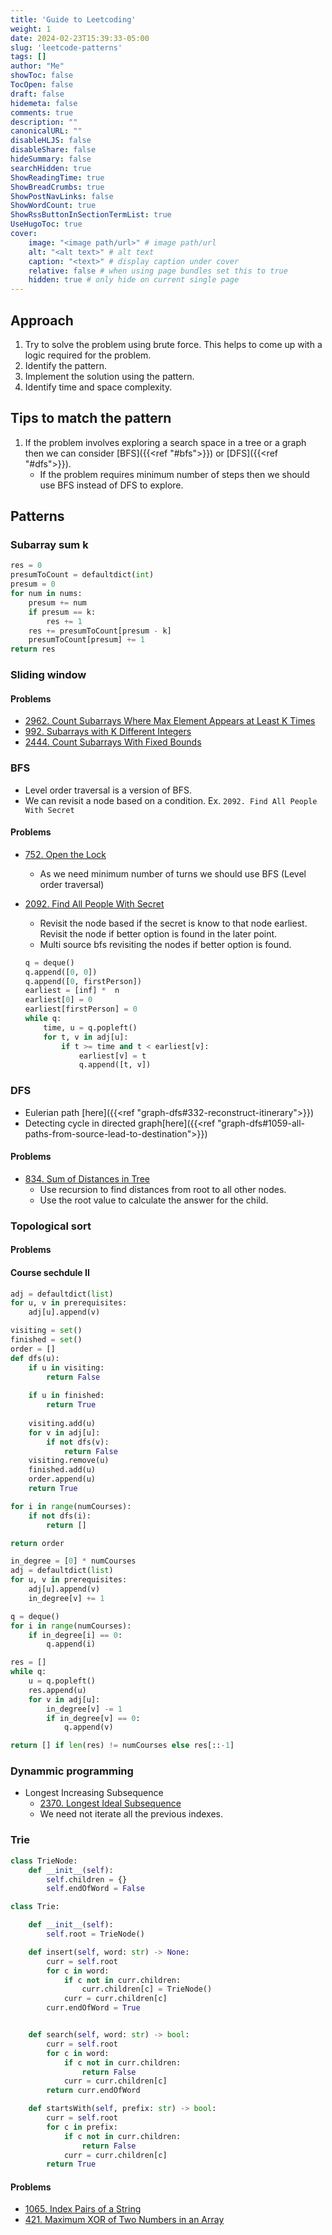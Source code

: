 ```yaml
---
title: 'Guide to Leetcoding'
weight: 1
date: 2024-02-23T15:39:33-05:00
slug: 'leetcode-patterns'
tags: []
author: "Me"
showToc: false
TocOpen: false
draft: false
hidemeta: false
comments: true
description: ""
canonicalURL: ""
disableHLJS: false
disableShare: false
hideSummary: false
searchHidden: true
ShowReadingTime: true
ShowBreadCrumbs: true
ShowPostNavLinks: false
ShowWordCount: true
ShowRssButtonInSectionTermList: true
UseHugoToc: true
cover:
    image: "<image path/url>" # image path/url
    alt: "<alt text>" # alt text
    caption: "<text>" # display caption under cover
    relative: false # when using page bundles set this to true
    hidden: true # only hide on current single page
---
```


## Approach

1. Try to solve the problem using brute force. This helps to come up with a logic required for the problem.
2. Identify the pattern.
3. Implement the solution using the pattern.
4. Identify time and space complexity.

## Tips to match the pattern

1. If the problem involves exploring a search space in a tree or a graph then we can consider [BFS]({{<ref "#bfs">}}) or [DFS]({{<ref "#dfs">}}).
    - If the problem requires minimum number of steps then we should use BFS instead of DFS to explore.

## Patterns

### Subarray sum k

```python
res = 0
presumToCount = defaultdict(int)
presum = 0
for num in nums:
    presum += num
    if presum == k:
        res += 1
    res += presumToCount[presum - k]
    presumToCount[presum] += 1
return res
```

### Sliding window

#### Problems

- [2962. Count Subarrays Where Max Element Appears at Least K Times](https://leetcode.com/problems/count-subarrays-where-max-element-appears-at-least-k-times/description/)
- [992. Subarrays with K Different Integers](https://leetcode.com/problems/subarrays-with-k-different-integers/description/)
- [2444. Count Subarrays With Fixed Bounds](https://leetcode.com/problems/count-subarrays-with-fixed-bounds/description/)

### BFS

- Level order traversal is a version of BFS.
- We can revisit a node based on a condition. Ex. `2092. Find All People With Secret`

#### Problems

- [752. Open the Lock](https://leetcode.com/problems/open-the-lock)
    - As we need minimum number of turns we should use BFS (Level order traversal)

- [2092. Find All People With Secret](https://leetcode.com/problems/find-all-people-with-secret)
    - Revisit the node based if the secret is know to that node earliest. Revisit the node if better option is found in the later point.
    - Multi source bfs revisiting the nodes if better option is found.

    ```python {linenos=inline,hl_lines=[10]}
    q = deque()
    q.append([0, 0])
    q.append([0, firstPerson])
    earliest = [inf] *  n
    earliest[0] = 0
    earliest[firstPerson] = 0
    while q:
        time, u = q.popleft()
        for t, v in adj[u]:
            if t >= time and t < earliest[v]:
                earliest[v] = t
                q.append([t, v])
    ```

### DFS

- Eulerian path [here]({{<ref "graph-dfs#332-reconstruct-itinerary">}})
- Detecting cycle in directed graph[here]({{<ref "graph-dfs#1059-all-paths-from-source-lead-to-destination">}})

#### Problems

- [834. Sum of Distances in Tree](https://leetcode.com/problems/sum-of-distances-in-tree/description/)
    - Use recursion to find distances from root to all other nodes.
    - Use the root value to calculate the answer for the child.

### Topological sort

#### Problems

#### Course sechdule II

```python
adj = defaultdict(list)
for u, v in prerequisites:
    adj[u].append(v)

visiting = set()
finished = set()
order = []
def dfs(u):
    if u in visiting:
        return False
    
    if u in finished:
        return True
    
    visiting.add(u)
    for v in adj[u]:
        if not dfs(v):
            return False
    visiting.remove(u)
    finished.add(u)
    order.append(u)
    return True

for i in range(numCourses):
    if not dfs(i):
        return []

return order
```

```python
in_degree = [0] * numCourses
adj = defaultdict(list)
for u, v in prerequisites:
    adj[u].append(v)
    in_degree[v] += 1

q = deque()
for i in range(numCourses):
    if in_degree[i] == 0:
        q.append(i)

res = []
while q:
    u = q.popleft()
    res.append(u)
    for v in adj[u]:
        in_degree[v] -= 1
        if in_degree[v] == 0:
            q.append(v)

return [] if len(res) != numCourses else res[::-1]
```

### Dynammic programming

- Longest Increasing Subsequence
    - [2370. Longest Ideal Subsequence](https://leetcode.com/problems/longest-ideal-subsequence/description/) 
    - We need not iterate all the previous indexes.

### Trie

```python
class TrieNode:
    def __init__(self):
        self.children = {}
        self.endOfWord = False

class Trie:

    def __init__(self):
        self.root = TrieNode()

    def insert(self, word: str) -> None:
        curr = self.root
        for c in word:
            if c not in curr.children:
                curr.children[c] = TrieNode()
            curr = curr.children[c]
        curr.endOfWord = True


    def search(self, word: str) -> bool:
        curr = self.root
        for c in word:
            if c not in curr.children:
                return False
            curr = curr.children[c]
        return curr.endOfWord

    def startsWith(self, prefix: str) -> bool:
        curr = self.root
        for c in prefix:
            if c not in curr.children:
                return False
            curr = curr.children[c]
        return True
```

#### Problems

- [1065. Index Pairs of a String](https://leetcode.com/problems/index-pairs-of-a-string/description/)
- [421. Maximum XOR of Two Numbers in an Array]()


<!-- ## Archive notes

- To find the final values of an array at the end of range updates. We can use the [sweep line]({{<ref "sweep-line">}}) technique.
- For substring and sub array problems you can use [sliding window]()
- For range queries with out updates we can use [pre-calculation]()
- You can use BFS when shortest path is needed.
- When nothing seems to fit smart search using [binary search]({{< ref "binary-search" >}})
- Matrix tricks
    - Diagonal i == j or i + j == n

### Arrays

- Maximum sum subarray
- [Rotated sorted arrays]({{<ref "rotated-sorted-arrays">}})

#### Sliding window

- 525. Contiguous Array


### Linked list

- Slow and fast pointers
- Dummy node

### Two pointers

- Merging two sorted lists. Interesting variation [here]({{<ref "two-pointers#977-squares-of-a-sorted-arrayn">}})

###  Stack

### Divide and conquer

- Merge k sorted lists

### DP

- DP where we only expand probable candidates
- Track the items
- Only store necessary items as parameters. Use return wisely.

### Tree

- Return negative value to figure out the location of the target like [this]({{<ref "tree##2385-amount-of-time-for-binary-tree-to-be-infected">}})

### Graph

#### Traversals

1. [BFS]({{<ref "graph-bfs">}})
    - Revisiting the node based on a condition like [this]({{<ref "graph-bfs#2092-find-all-people-with-secret">}})
2. [DFS]({{<ref "graph-dfs">}})
    - Eulerian path [here]({{<ref "graph-dfs#332-reconstruct-itinerary">}})
    - Detecting cycle in directed graph[here]({{<ref "graph-dfs#1059-all-paths-from-source-lead-to-destination">}})
3. Level order traversal

#### Shortest path

1. [Dikstra's single source]({{<ref "dijkstra">}})
    - Edge weights can not be negative
    - Directly apply algorithm and return the shortest distance from src to destination
    - We can modify the addition operator for some variations like [this]({{<ref "dijkstra#1631-path-with-minimum-effort">}})
2. [Bellman ford]({{< ref "bellman-ford" >}})
    - Edge weights can be negative but should not have negtaive sum cycles.
    - The algorithm works exploring the edges that are `k` edges far from the source node. Therefore, can be used to solve problems which asks for shortest distance within `k` hops

#### Union Find

1. We can aswer if two nodes belongs to same component
2. Number of components

#### Topological sort

### Trie



### Misc

- [Sweep line]({{<ref "sweep-line">}})
- [Quick select]({{<ref "quick-select">}})
- Sqrt decomposition
- Range queries
- Permuation of string

# Group of problems

- Maxsum subarray
    - [152. Maximum Product Subarray](https://leetcode.com/problems/maximum-product-subarray/description/)
- 153. Find Minimum in Rotated Sorted Array
    - Find target in Rotated sorted array
- Buy Sell Stock
    - Best Time to Buy and Sell Stock
    - Best Time to Buy and Sell Stock II
    - Best Time to Buy and Sell Stock III
    - Best Time to Buy and Sell Stock IV
    - Best Time to Buy and Sell Stock with Cooldown
- 647. Palindromic Substrings
    - 5. Longest Palindromic Substring
- [55. Jump Game](https://leetcode.com/problems/jump-game/description)
- Meeting room
- Merge lists
    - Merge two sorted lists - Two pointer
    - [378. Kth Smallest Element in a Sorted Matrix](https://leetcode.com/problems/kth-smallest-element-in-a-sorted-matrix/description/)
    - Merge k sorted lists - Divide and conquer
- Stack - Paranthesis matching
    - [20. Valid Parentheses](https://leetcode.com/problems/valid-parentheses/description/)
    - [Minimum number of paranthesis to remove to make it valid](https://leetcode.com/problems/minimum-remove-to-make-valid-parentheses/)
    - [Length of longest valid paranthesis](https://leetcode.com/problems/longest-valid-parentheses/)
    - [678. Valid Parenthesis String](https://leetcode.com/problems/valid-parenthesis-string)
- Backtracking - [Combination Sum]({{< ref "comb-sum">}})
- Subsets
    - Subset sum equals k
    - 416. Partition Equal Subset Sum
        - 698. Partition to K Equal Sum Subsets
- Longest increasing subsequence
    - Number of longest increasing subsequences -->